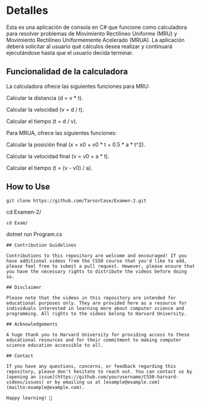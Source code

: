 # Detalles

Esta es una aplicación de consola en C# que funcione como calculadora para resolver problemas de Movimiento Rectilíneo Uniforme (MRU) y Movimiento Rectilíneo Uniformemente Acelerado (MRUA). La aplicación deberá solicitar al usuario qué cálculos desea realizar y continuará ejecutándose hasta que el usuario decida terminar. 

## Funcionalidad de la calculadora

La calculadora ofrece las siguientes funciones para MRU: 

Calcular la distancia (d = v * t). 

Calcular la velocidad (v = d / t). 

Calcular el tiempo (t = d / v). 

Para MRUA, ofrece las siguientes funciones: 

Calcular la posición final (x = x0 + v0 * t + 0.5 * a * t^2). 

Calcular la velocidad final (v = v0 + a * t). 

Calcular el tiempo (t = (v - v0) / a). 

## How to Use
```
git clone https://github.com/TarsorCase/Examen-2.git
```
cd Examen-2/
```
cd Exam/
```
dotnet run Program.cs
```
## Contribution Guidelines

Contributions to this repository are welcome and encouraged! If you have additional videos from the CS50 course that you'd like to add, please feel free to submit a pull request. However, please ensure that you have the necessary rights to distribute the videos before doing so.

## Disclaimer

Please note that the videos in this repository are intended for educational purposes only. They are provided here as a resource for individuals interested in learning more about computer science and programming. All rights to the videos belong to Harvard University.

## Acknowledgements

A huge thank you to Harvard University for providing access to these educational resources and for their commitment to making computer science education accessible to all.

## Contact

If you have any questions, concerns, or feedback regarding this repository, please don't hesitate to reach out. You can contact us by [opening an issue](https://github.com/yourusername/CS50-harvard-videos/issues) or by emailing us at [example@example.com](mailto:example@example.com).

Happy learning! 🚀
